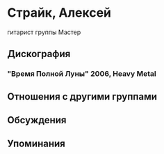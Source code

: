 # Страйк, Алексей

гитарист группы Мастер

## Дискография

### "Время Полной Луны" 2006, Heavy Metal




## Отношения с другими группами


## Обсуждения


## Упоминания


